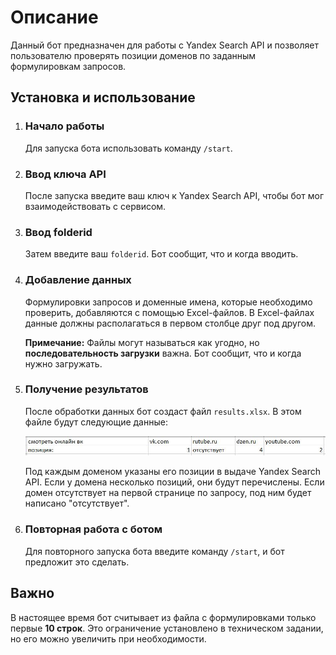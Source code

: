<body>
    <h1>Описание</h1>
    <p>Данный бот предназначен для работы с Yandex Search API и позволяет пользователю проверять позиции доменов по заданным формулировкам запросов.</p>
    <h2>Установка и использование</h2>
    <ol>
        <li>
            <h3>Начало работы</h3>
            <p>Для запуска бота использовать команду <code>/start</code>.</p>
        </li>
        <li>
            <h3>Ввод ключа API</h3>
            <p>После запуска введите ваш ключ к Yandex Search API, чтобы бот мог взаимодействовать с сервисом.</p>
        </li>
        <li>
            <h3>Ввод folderid</h3>
            <p>Затем введите ваш <code>folderid</code>. Бот сообщит, что и когда вводить.</p>
        </li>
        <li>
            <h3>Добавление данных</h3>
            <p>Формулировки запросов и доменные имена, которые необходимо проверить, добавляются с помощью Excel-файлов. В Excel-файлах данные должны располагаться в первом столбце друг под другом.</p>
            <p><strong>Примечание:</strong> Файлы могут называться как угодно, но <strong>последовательность загрузки</strong> важна. Бот сообщит, что и когда нужно загружать.</p>
        </li>
        <li>
            <h3>Получение результатов</h3>
            <p>После обработки данных бот создаст файл <code>results.xlsx</code>. В этом файле будут следующие данные:</p>
            <img src="static/result_format.jpg">
            <p>Под каждым доменом указаны его позиции в выдаче Yandex Search API. Если у домена несколько позиций, они будут перечислены. Если домен отсутствует на первой странице по запросу, под ним будет написано "отсутствует".</p>
        </li>
        <li>
            <h3>Повторная работа с ботом</h3>
            <p>Для повторного запуска бота введите команду <code>/start</code>, и бот предложит это сделать.</p>
        </li>
    </ol>
    <h2>Важно</h2>
    <p>В настоящее время бот считывает из файла с формулировками только первые <strong>10 строк</strong>. Это ограничение установлено в техническом задании, но его можно увеличить при необходимости.</p>
  </body>
